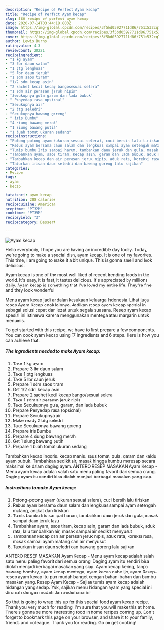 ```yaml
---
description: "Recipe of Perfect Ayam kecap"
title: "Recipe of Perfect Ayam kecap"
slug: 560-recipe-of-perfect-ayam-kecap
date: 2020-07-14T03:44:18.803Z
image: https://img-global.cpcdn.com/recipes/3f5bd05927711d86/751x532cq70/ayam-kecap-foto-resep-utama.jpg
thumbnail: https://img-global.cpcdn.com/recipes/3f5bd05927711d86/751x532cq70/ayam-kecap-foto-resep-utama.jpg
cover: https://img-global.cpcdn.com/recipes/3f5bd05927711d86/751x532cq70/ayam-kecap-foto-resep-utama.jpg
author: Lewis Burns
ratingvalue: 4.3
reviewcount: 20221
recipeingredient:
- "1 kg ayam"
- "3 lbr daun salam"
- "1 ptg lengkuas"
- "5 lbr daun jeruk"
- "1 sdm saos tiram"
- "1/2 sdm kecap asin"
- "2 sachet kecil kecap bangosesuai selera"
- "1 sdm air perasan jeruk nipis"
- "Secukupnya gula garam dan lada bubuk"
- " Penyedap rasa opsional"
- "Secukupnya air"
- "2 btg seledri"
- "Secukupnya bawang goreng"
- " iris Bumbu"
- "4 siung bawang merah"
- "1 siung bawang putih"
- "1 buah tomat ukuran sedang"
recipeinstructions:
- "Potong-potong ayam (ukuran sesuai selera), cuci bersih lalu tiriskan"
- "Rebus ayam bersama daun salam dan lengkuas sampai ayam setengah matang, angkat dan tiriskan"
- "Tumis bumbu Iris sampai harum, tambahkan daun jeruk dan gula, masak sampai daun jeruk layu"
- "Tambahkan ayam, saos tiram, kecap asin, garam dan lada bubuk, aduk rata, lalu tambahkan air, masak sampai air sedikit menyusut"
- "Tambahkan kecap dan air perasan jeruk nipis, aduk rata, koreksi rasa, masak sampai ayam matang dan air menyusut"
- "Taburkan irisan daun seledri dan bawang goreng lalu sajikan"
categories:
- Recipe
tags:
- ayam
- kecap

katakunci: ayam kecap 
nutrition: 208 calories
recipecuisine: American
preptime: "PT32M"
cooktime: "PT39M"
recipeyield: "3"
recipecategory: Dessert

---
```



![Ayam kecap](https://img-global.cpcdn.com/recipes/3f5bd05927711d86/751x532cq70/ayam-kecap-foto-resep-utama.jpg)

Hello everybody, I hope you are having an incredible day today. Today, we're going to make a special dish, ayam kecap. It is one of my favorites. This time, I am going to make it a bit unique. This is gonna smell and look delicious.

Ayam kecap is one of the most well liked of recent trending foods in the world. It's easy, it is fast, it tastes delicious. It's appreciated by millions daily. Ayam kecap is something that I've loved my entire life. They're fine and they look wonderful.

Menu ayam kecap jadi andalan kesukaan keluarga Indonesia. Lihat juga resep Ayam Kecap enak lainnya. Jadikan resep ayam kecap spesial ini sebagai solusi cepat dan lezat untuk segala suasana. Resep ayam kecap spesial ini istimewa karena menggunakan mentega atau margarin untuk menumis.


To get started with this recipe, we have to first prepare a few components. You can cook ayam kecap using 17 ingredients and 6 steps. Here is how you can achieve that.

<!--inarticleads1-->

##### The ingredients needed to make Ayam kecap:

1. Take 1 kg ayam
1. Prepare 3 lbr daun salam
1. Take 1 ptg lengkuas
1. Take 5 lbr daun jeruk
1. Prepare 1 sdm saos tiram
1. Get 1/2 sdm kecap asin
1. Prepare 2 sachet kecil kecap bango/sesuai selera
1. Take 1 sdm air perasan jeruk nipis
1. Take Secukupnya gula, garam, dan lada bubuk
1. Prepare  Penyedap rasa (opsional)
1. Prepare Secukupnya air
1. Make ready 2 btg seledri
1. Take Secukupnya bawang goreng
1. Prepare  iris Bumbu
1. Prepare 4 siung bawang merah
1. Get 1 siung bawang putih
1. Prepare 1 buah tomat ukuran sedang


Tambahkan kecap inggris, kecap manis, saus tomat, gula, garam dan kaldu ayam bubuk. Tambahkan sedikit air, masak hingga bumbu meresap secara maksimal ke dalam daging ayam. ANTERO RESEP MASAKAN Ayam Kecap - Menu ayam kecap adalah salah satu menu paling favorit dari semua orang. Daging ayam itu sendiri bisa diolah menjadi berbagai masakan yang siap. 

<!--inarticleads2-->

##### Instructions to make Ayam kecap:

1. Potong-potong ayam (ukuran sesuai selera), cuci bersih lalu tiriskan
1. Rebus ayam bersama daun salam dan lengkuas sampai ayam setengah matang, angkat dan tiriskan
1. Tumis bumbu Iris sampai harum, tambahkan daun jeruk dan gula, masak sampai daun jeruk layu
1. Tambahkan ayam, saos tiram, kecap asin, garam dan lada bubuk, aduk rata, lalu tambahkan air, masak sampai air sedikit menyusut
1. Tambahkan kecap dan air perasan jeruk nipis, aduk rata, koreksi rasa, masak sampai ayam matang dan air menyusut
1. Taburkan irisan daun seledri dan bawang goreng lalu sajikan


ANTERO RESEP MASAKAN Ayam Kecap - Menu ayam kecap adalah salah satu menu paling favorit dari semua orang. Daging ayam itu sendiri bisa diolah menjadi berbagai masakan yang siap. Ayam kecap kering, tanpa bawang bombay, ayam kecap mentega, ayam kecap cabe ijo, ayam Resep-resep ayam kecap itu pun mudah banget dengan bahan-bahan dan bumbu masakan yang. Resep Ayam Kecap - Sajian tumis ayam kecap adalah hidangan yang sedap. Yuk, sajikan menu hidangan ayam yang special ini dirumah dengan mudah dan sederhana ini. 

So that is going to wrap this up for this special food ayam kecap recipe. Thank you very much for reading. I'm sure that you will make this at home. There's gonna be more interesting food in home recipes coming up. Don't forget to bookmark this page on your browser, and share it to your family, friends and colleague. Thank you for reading. Go on get cooking!
